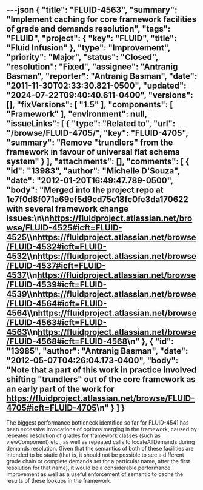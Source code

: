 ---json
{
  "title": "FLUID-4563",
  "summary": "Implement caching for core framework facilities of grade and demands resolution",
  "tags": "FLUID",
  "project": {
    "key": "FLUID",
    "title": "Fluid Infusion"
  },
  "type": "Improvement",
  "priority": "Major",
  "status": "Closed",
  "resolution": "Fixed",
  "assignee": "Antranig Basman",
  "reporter": "Antranig Basman",
  "date": "2011-11-30T02:33:30.821-0500",
  "updated": "2024-07-22T09:40:40.611-0400",
  "versions": [],
  "fixVersions": [
    "1.5"
  ],
  "components": [
    "Framework"
  ],
  "environment": null,
  "issueLinks": [
    {
      "type": "Related to",
      "url": "/browse/FLUID-4705/",
      "key": "FLUID-4705",
      "summary": "Remove \"trundlers\" from the framework in favour of universal flat schema system"
    }
  ],
  "attachments": [],
  "comments": [
    {
      "id": "13983",
      "author": "Michelle D'Souza",
      "date": "2012-01-20T16:49:47.789-0500",
      "body": "Merged into the project repo at 1e7f0d8f071a69ef5d9cd75e18fc0fe3da170622 with several framework change issues:\n\n<https://fluidproject.atlassian.net/browse/FLUID-4525#icft=FLUID-4525>\\\n<https://fluidproject.atlassian.net/browse/FLUID-4532#icft=FLUID-4532>\\\n<https://fluidproject.atlassian.net/browse/FLUID-4537#icft=FLUID-4537>\\\n<https://fluidproject.atlassian.net/browse/FLUID-4539#icft=FLUID-4539>\\\n<https://fluidproject.atlassian.net/browse/FLUID-4564#icft=FLUID-4564>\\\n<https://fluidproject.atlassian.net/browse/FLUID-4563#icft=FLUID-4563>\\\n<https://fluidproject.atlassian.net/browse/FLUID-4568#icft=FLUID-4568>\n"
    },
    {
      "id": "13985",
      "author": "Antranig Basman",
      "date": "2012-05-07T04:26:04.173-0400",
      "body": "Note that a part of this work in practice involved shifting \"trundlers\" out of the core framework as an early part of the work for <https://fluidproject.atlassian.net/browse/FLUID-4705#icft=FLUID-4705>\n"
    }
  ]
}
---
The biggest performance bottleneck identified so far for FLUID-4541 has been excessive invocations of options merging in the framework, caused by repeated resolution of grades for framework classes (such as viewComponent) etc., as well as repeated calls to locateAllDemands during demands resolution. Given that the semantics of both of these facilities are intended to be static (that is, it should not be possible to see a different grade chain or complete demands set for a particular name, after the first resolution for that name), it would be a considerable performance improvement as well as a useful enforcement of semantic to cache the results of these lookups in the framework.&#x20;

        